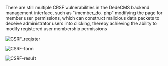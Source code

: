 There are still multiple CRSF vulnerabilities in the DedeCMS backend management interface, such as "/member_do. php" modifying the page for member user permissions, which can construct malicious data packets to deceive administrator users into clicking, thereby achieving the ability to modify registered user membership permissions

![CSRF_reqister](https://github.com/thedarknessdied/dedecms/blob/main\v5.7_111-CSRF.assets\CSRF_reqister.png)

![CSRF-form](https://github.com/thedarknessdied/dedecms/blob/mainv5.7_111-CSRF.assets\CSRF-form.png)

![CSRF-result](https://github.com/thedarknessdied/dedecms/blob/mainv5.7_111-CSRF.assets\CSRF-result.png)
